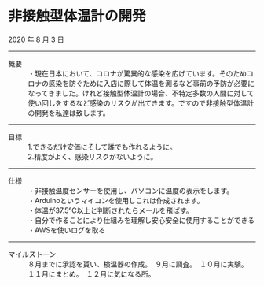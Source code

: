 # 非接触型体温計の開発
2020 年 8 月 3 日

***

<dl>
  <dt>概要</dt>

  <dd>・現在日本において、コロナが驚異的な感染を広げています。そのためコロナの感染を防ぐために入店に際して体温を測るなど事前の予防が必要になってきました。けれど接触型体温計の場合、不特定多数の人間に対して使い回しをするなど感染のリスクが出てきます。ですので非接触型体温計の開発を私達は致します。</dd>

***

  <dt>目標</dt>

  <dd>1.できるだけ安価にそして誰でも作れるように。</dd>
  <dd>2.精度がよく、感染リスクがないように。</dd>

***

  <dt>仕様</dt>
  <dd>・非接触温度センサーを使用し、パソコンに温度の表示をします。</dd>

  <dd>・Arduinoというマイコンを使用しこれは作成されます。</dd>

  <dd>・体温が37.5℃以上と判断されたらメールを飛ばす。</dd>

  <dd>・自分で作ることにより仕組みを理解し安心安全に使用することができる</dd>

  <dd>・AWSを使いログを取る</dd>

* * *

  <dt>マイルストーン</dt>

  <dd>８月までに承認を貰い、検温器の作成。　９月に調査。　１０月に実験。　１１月にまとめ。　１２月に気になる所。</dd>
</dl>
